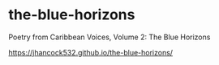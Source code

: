 # the-blue-horizons
Poetry from Caribbean Voices, Volume 2: The Blue Horizons

https://jhancock532.github.io/the-blue-horizons/
